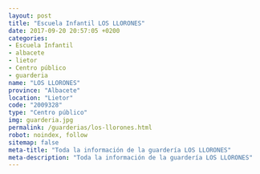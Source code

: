 ```yaml
---
layout: post
title: "Escuela Infantil LOS LLORONES"
date: 2017-09-20 20:57:05 +0200
categories:
- Escuela Infantil
- albacete
- lietor
- Centro público
- guarderia
name: "LOS LLORONES"
province: "Albacete"
location: "Lietor"
code: "2009328"
type: "Centro público"
img: guarderia.jpg
permalink: /guarderias/los-llorones.html
robot: noindex, follow
sitemap: false
meta-title: "Toda la información de la guardería LOS LLORONES"
meta-description: "Toda la información de la guardería LOS LLORONES"
---
```

